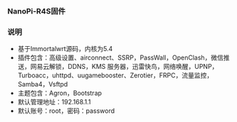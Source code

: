 ### NanoPi-R4S固件

### 说明 

- 基于Immortalwrt源码，内核为5.4
- 插件包含：高级设置、airconnect、SSRP，PassWall，OpenClash，微信推送，网易云解锁，DDNS，KMS 服务器，迅雷快鸟，网络唤醒，UPNP，Turboacc，uhttpd、uugamebooster、Zerotier，FRPC，流量监控，Samba4，Vsftpd
- 主题包含：Agron，Bootstrap
- 默认管理地址：192.168.1.1
- 默认账号：root，密码：password


